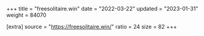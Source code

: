 +++
title = "freesolitaire.win"
date = "2022-03-22"
updated = "2023-01-31"
weight = 84070

[extra]
source = "https://freesolitaire.win/"
ratio = 24
size = 82
+++
